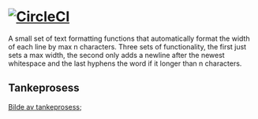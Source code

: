 # [![CircleCI](https://circleci.com/gh/Amanej/text-formatting-tasks/tree/master.svg?style=svg)](https://circleci.com/gh/Amanej/text-formatting-tasks/tree/master)

A small set of text formatting functions that automatically format the width of each line by max n characters. Three sets of functionality, the first just sets a max width, the second only adds a newline after the newest whitespace and the last hyphens the word if it longer than n characters.

## Tankeprosess

[Bilde av tankeprosess](media/tankeprosess.jpg);